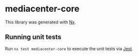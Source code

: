 # mediacenter-core

This library was generated with [Nx](https://nx.dev).

## Running unit tests

Run `nx test mediacenter-core` to execute the unit tests via [Jest](https://jestjs.io).
